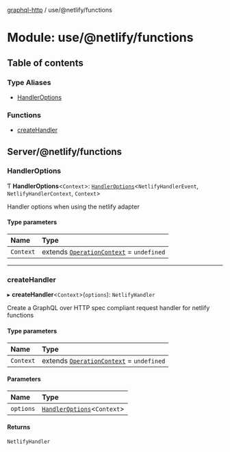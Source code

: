 [graphql-http](../README.md) / use/@netlify/functions

# Module: use/@netlify/functions

## Table of contents

### Type Aliases

- [HandlerOptions](use__netlify_functions.md#handleroptions)

### Functions

- [createHandler](use__netlify_functions.md#createhandler)

## Server/@netlify/functions

### HandlerOptions

Ƭ **HandlerOptions**<`Context`\>: [`HandlerOptions`](../interfaces/handler.HandlerOptions.md)<`NetlifyHandlerEvent`, `NetlifyHandlerContext`, `Context`\>

Handler options when using the netlify adapter

#### Type parameters

| Name | Type |
| :------ | :------ |
| `Context` | extends [`OperationContext`](handler.md#operationcontext) = `undefined` |

___

### createHandler

▸ **createHandler**<`Context`\>(`options`): `NetlifyHandler`

Create a GraphQL over HTTP spec compliant request handler for netlify functions

#### Type parameters

| Name | Type |
| :------ | :------ |
| `Context` | extends [`OperationContext`](handler.md#operationcontext) = `undefined` |

#### Parameters

| Name | Type |
| :------ | :------ |
| `options` | [`HandlerOptions`](use__netlify_functions.md#handleroptions)<`Context`\> |

#### Returns

`NetlifyHandler`

